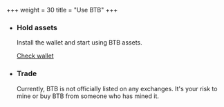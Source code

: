 +++
weight = 30
title = "Use BTB"
+++

* ### Hold assets

  Install the wallet and start using BTB assets.

  <a href="/software#wallets" class="button button-secondary">Check wallet</a>

* ### Trade

  Currently, BTB is not officially listed on any exchanges. It's your risk to mine or buy BTB from someone who has mined it.

  <!-- <a href="/content/software#exchanges" class="button button-secondary">Check exchanges</a> -->
<!-- 
* ### Issue

  Issuing assets, NFTs and many other standard BTB contracts doesn't require 
  programming skills.

  <a href="/content/power-user/#issue" class="button button-secondary">Issuer guides</a> -->

<!--
* ### Earn

  Join one of the existing liquidity pools for DEXes and start
  earning money.

  <a href="/content/software#pools" class="button button-secondary">Check pools</a>
-->
<!-- 
Install any of the existing [BTB wallets] and start using BTB today.
Developers and power users can harness the power of BTB and work with the smart
contracts by using [BTB command-line] or running an [BTB Node] on their home 
server or in a [private cloud].

If you are looking at integrating BTB into your software, check our
[integration page][SDKs].

[BTB wallets]: /content/software#wallets
[BTB command-line]: /content/install#btb
[BTB Node]:  /content/install#node
[SDKs]: /content/integrate
[private cloud]: https://mycitadel.io/cloud -->
